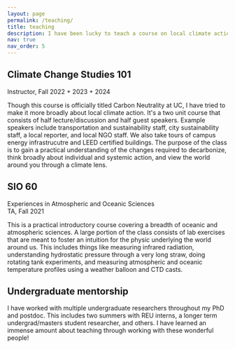 ```yaml
---
layout: page
permalink: /teaching/
title: teaching
description: I have been lucky to teach a course on local climate action, TA for an introductory Earth science courses, and work with multiple undergrads. More details below!
nav: true
nav_order: 5
---
```


## Climate Change Studies 101

Instructor, Fall 2022 + 2023 + 2024

Though this course is officially titled Carbon Neutrality at UC, I have tried to make it more broadly about local climate action. It's a two unit course that consists of half lecture/discussion and half guest speakers. Example speakers include transportation and sustainability staff, city sustainability staff, a local reporter, and local NGO staff. We also take tours of campus energy infrastrucutre and LEED certified buildings. The purpose of the class is to gain a practical understanding of the changes required to decarbonize, think broadly about individual and systemic action, and view the world around you through a climate lens.


## SIO 60

Experiences in Atmospheric and Oceanic Sciences \
TA, Fall 2021

This is a practical introductory course covering a breadth of oceanic and atmospheric sciences. A large portion of the class consists of lab exercises that are meant to foster an intuition for the physic underlying the world around us. This includes things like measuring infrared radiation, understanding hydrostatic pressure through a very long straw, doing rotating tank experiments, and measuring atmospheric and oceanic temperature profiles using a weather balloon and CTD casts. 


## Undergraduate mentorship

I have worked with multiple undergraduate researchers throughout my PhD and postdoc. This includes two summers with REU interns, a longer term undergrad/masters student researcher, and others. I have learned an immense amount about teaching through working with these wonderful people!

